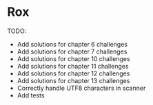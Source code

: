 # Rox

TODO:

* Add solutions for chapter 6 challenges
* Add solutions for chapter 7 challenges
* Add solutions for chapter 10 challenges
* Add solutions for chapter 11 challenges
* Add solutions for chapter 12 challenges
* Add solutions for chapter 13 challenges
* Correctly handle UTF8 characters in scanner
* Add tests
